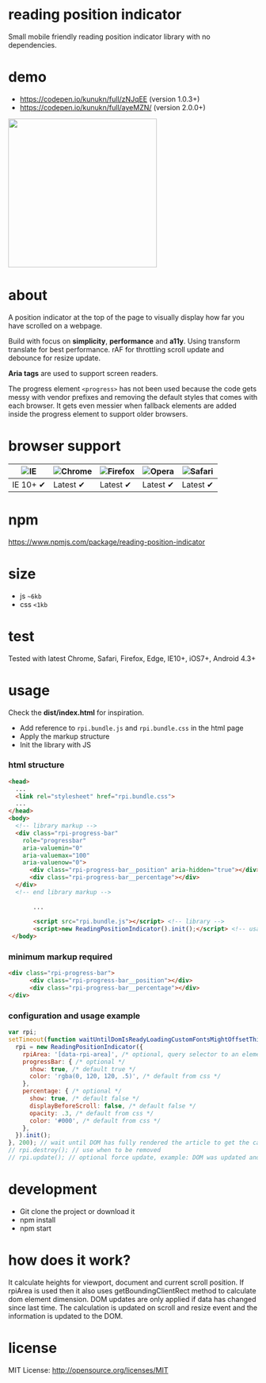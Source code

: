 # reading position indicator
Small mobile friendly reading position indicator library with no dependencies.

# demo
* https://codepen.io/kunukn/full/zNJqEE (version 1.0.3+)
* https://codepen.io/kunukn/full/ayeMZN/ (version 2.0.0+)

<img src="https://github.com/kunukn/reading-position-indicator/blob/master/media/rpi.gif?raw=true" width="300">

# about
A position indicator at the top of the page to visually display how far you have scrolled on a webpage.

Build with focus on **simplicity**, **performance** and **a11y**. 
Using transform translate for best performance. rAF for throttling scroll update and debounce for resize update. 

**Aria tags** are used to support screen readers. 

The progress element `<progress>` has not been used because the code gets messy with vendor prefixes and removing the default styles that comes with each browser. It gets even messier when fallback elements are added inside the progress element to support older browsers.


# browser support

![IE](https://cloud.githubusercontent.com/assets/398893/3528325/20373e76-078e-11e4-8e3a-1cb86cf506f0.png) | ![Chrome](https://cloud.githubusercontent.com/assets/398893/3528328/23bc7bc4-078e-11e4-8752-ba2809bf5cce.png) | ![Firefox](https://cloud.githubusercontent.com/assets/398893/3528329/26283ab0-078e-11e4-84d4-db2cf1009953.png) | ![Opera](https://cloud.githubusercontent.com/assets/398893/3528330/27ec9fa8-078e-11e4-95cb-709fd11dac16.png) | ![Safari](https://cloud.githubusercontent.com/assets/398893/3528331/29df8618-078e-11e4-8e3e-ed8ac738693f.png)
--- | --- | --- | --- | --- |
IE 10+ ✔ | Latest ✔ | Latest ✔ | Latest ✔ | Latest ✔ |


# npm

https://www.npmjs.com/package/reading-position-indicator


# size
* js `~6kb`
* css `<1kb`

# test
Tested with latest Chrome, Safari, Firefox, Edge, IE10+, iOS7+, Android 4.3+

# usage

Check the **dist/index.html** for inspiration.

* Add reference to `rpi.bundle.js` and `rpi.bundle.css` in the html page
* Apply the markup structure
* Init the library with JS

### html structure

```html
<head>
  ...
  <link rel="stylesheet" href="rpi.bundle.css">
  ...
</head>
<body>
  <!-- library markup -->
  <div class="rpi-progress-bar" 
    role="progressbar" 
    aria-valuemin="0" 
    aria-valuemax="100"
    aria-valuenow="0">
      <div class="rpi-progress-bar__position" aria-hidden="true"></div>
      <div class="rpi-progress-bar__percentage"></div>
  </div>
  <!-- end library markup -->
  
       ...          
       
       <script src="rpi.bundle.js"></script> <!-- library -->
       <script>new ReadingPositionIndicator().init();</script> <!-- usage -->
 </body>
```

### minimum markup required

```html
<div class="rpi-progress-bar">
      <div class="rpi-progress-bar__position"></div>
      <div class="rpi-progress-bar__percentage"></div>
</div>
```

### configuration and usage example

```javascript
var rpi;
setTimeout(function waitUntilDomIsReadyLoadingCustomFontsMightOffsetThis() {
  rpi = new ReadingPositionIndicator({
    rpiArea: '[data-rpi-area]', /* optional, query selector to an element */
    progressBar: { /* optional */
      show: true, /* default true */
      color: 'rgba(0, 120, 120, .5)', /* default from css */
    },
    percentage: { /* optional */
      show: true, /* default false */
      displayBeforeScroll: false, /* default false */
      opacity: .3, /* default from css */
      color: '#000', /* default from css */
    },
  }).init();
}, 200); // wait until DOM has fully rendered the article to get the calculations correct
// rpi.destroy(); // use when to be removed
// rpi.update(); // optional force update, example: DOM was updated and need to refresh the indicator
```


# development
* Git clone the project or download it
* npm install
* npm start


# how does it work?

It calculate heights for viewport, document and current scroll position. If rpiArea is used then it also uses getBoundingClientRect method to calculate dom element dimension. DOM updates are only applied if data has changed since last time. The calculation is updated on scroll and resize event and the information is updated to the DOM.


# license

MIT License: http://opensource.org/licenses/MIT

